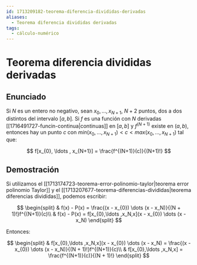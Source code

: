 ```yaml
---
id: 1713209182-teorema-diferencia-divididas-derivadas
aliases:
  - Teorema diferencia divididas derivadas
tags:
  - cálculo-numérico
---
```


# Teorema diferencia divididas derivadas

## Enunciado

Si $N$ es un entero no negativo, sean $x_{0}, \ldots , x_{N+1}$, $N+ 2$ puntos, dos a dos distintos del intervalo $[a,b]$. Si $f$ es una función con $N$ derivadas [[1716491727-funcin-continua|continuas]] en $[a,b]$ y $f^{(N+1)}$ existe en $(a,b)$, entonces hay un punto $c$ con ${min(x_{0},\ldots ,x_{N+1})} < c < {max(x_{0},\ldots ,x_{N+1})}$ tal que:

$$
f[x_{0}, \ldots , x_{N+1}] = \frac{f^{(N+1)}(c)}{(N+1)!}
$$

## Demostración

Si utilizamos el [[1713174723-teorema-error-polinomio-taylor|teorema error polinomio Taylor]] y el [[1713207677-teorema-diferencias-divididas|teorema diferencias divididas]], podemos escribir:

$$
\begin{split}
    & f(x) - P(x) = \frac{(x - x_{0}) \dots (x - x_N)}{(N + 1)!}f^{(N+1)}(c)\\
    & f(x) - P(x) = f[x_{0},\ldots ,x_N,x](x - x_{0}) \dots (x - x_N)
\end{split}
$$

Entonces:

$$
\begin{split}
    & f[x_{0},\ldots ,x_N,x](x - x_{0}) \dots (x - x_N) = \frac{(x - x_{0}) \dots (x - x_N)}{(N + 1)!}f^{(N+1)}(c)\\
    & f[x_{0},\ldots ,x_N,x] = \frac{f^{(N+1)}(c)}{(N + 1)!}
\end{split}
$$
